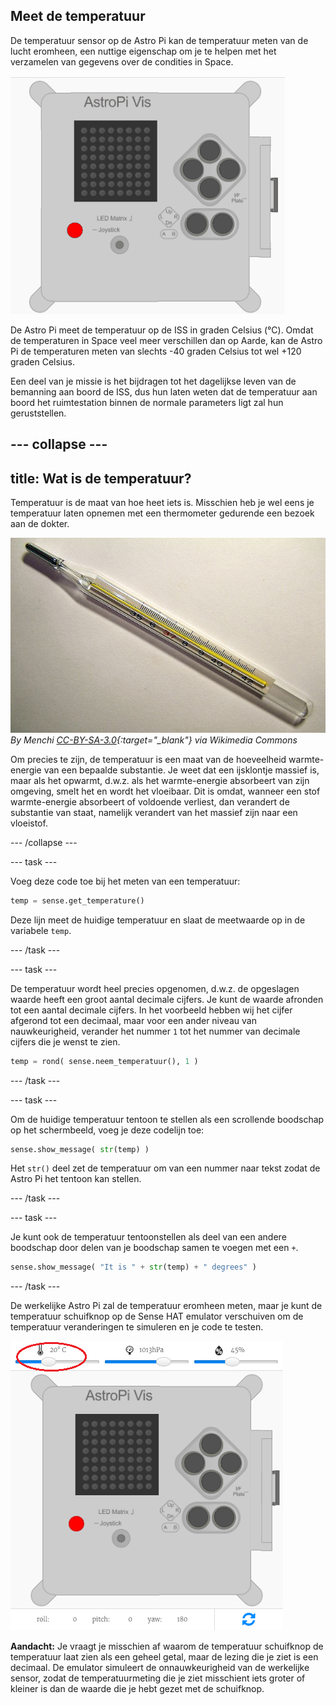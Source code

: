 ## Meet de temperatuur

De temperatuur sensor op de Astro Pi kan de temperatuur meten van de lucht eromheen, een nuttige eigenschap om je te helpen met het verzamelen van gegevens over de condities in Space.

![Boodschap over de temperatuur](images/degrees-message.gif)

De Astro Pi meet de temperatuur op de ISS in graden Celsius (&deg;C). Omdat de temperaturen in Space veel meer verschillen dan op Aarde, kan de Astro Pi de temperaturen meten van slechts -40 graden Celsius tot wel +120 graden Celsius.

Een deel van je missie is het bijdragen tot het dagelijkse leven van de bemanning aan boord de ISS, dus hun laten weten dat de temperatuur aan boord het ruimtestation binnen de normale parameters ligt zal hun geruststellen.

## \--- collapse \---

## title: Wat is de temperatuur?

Temperatuur is de maat van hoe heet iets is. Misschien heb je wel eens je temperatuur laten opnemen met een thermometer gedurende een bezoek aan de dokter.

![Thermometer](images/thermometer.JPG) *By Menchi [CC-BY-SA-3.0](http://creativecommons.org/licenses/by-sa/3.0/){:target="_blank"} via Wikimedia Commons*

Om precies te zijn, de temperatuur is een maat van de hoeveelheid warmte-energie van een bepaalde substantie. Je weet dat een ijsklontje massief is, maar als het opwarmt, d.w.z. als het warmte-energie absorbeert van zijn omgeving, smelt het en wordt het vloeibaar. Dit is omdat, wanneer een stof warmte-energie absorbeert of voldoende verliest, dan verandert de substantie van staat, namelijk verandert van het massief zijn naar een vloeistof.

\--- /collapse \---

\--- task \---

Voeg deze code toe bij het meten van een temperatuur:

```python
temp = sense.get_temperature()
```

Deze lijn meet de huidige temperatuur en slaat de meetwaarde op in de variabele `temp`.

\--- /task \---

\--- task \---

De temperatuur wordt heel precies opgenomen, d.w.z. de opgeslagen waarde heeft een groot aantal decimale cijfers. Je kunt de waarde afronden tot een aantal decimale cijfers. In het voorbeeld hebben wij het cijfer afgerond tot een decimaal, maar voor een ander niveau van nauwkeurigheid, verander het nummer `1` tot het nummer van decimale cijfers die je wenst te zien.

```python
temp = rond( sense.neem_temperatuur(), 1 )
```

\--- /task \---

\--- task \---

Om de huidige temperatuur tentoon te stellen als een scrollende boodschap op het schermbeeld, voeg je deze codelijn toe:

```python
sense.show_message( str(temp) )
```

Het `str()` deel zet de temperatuur om van een nummer naar tekst zodat de Astro Pi het tentoon kan stellen.

\--- /task \---

\--- task \---

Je kunt ook de temperatuur tentoonstellen als deel van een andere boodschap door delen van je boodschap samen te voegen met een `+`.

```python
sense.show_message( "It is " + str(temp) + " degrees" )
```

\--- /task \---

De werkelijke Astro Pi zal de temperatuur eromheen meten, maar je kunt de temperatuur schuifknop op de Sense HAT emulator verschuiven om de temperatuur veranderingen te simuleren en je code te testen.

![Temperatuur schuifknop](images/temperature-slider.png)

**Aandacht:** Je vraagt je misschien af waarom de temperatuur schuifknop de temperatuur laat zien als een geheel getal, maar de lezing die je ziet is een decimaal. De emulator simuleert de onnauwkeurigheid van de werkelijke sensor, zodat de temperatuurmeting die je ziet misschient iets groter of kleiner is dan de waarde die je hebt gezet met de schuifknop.